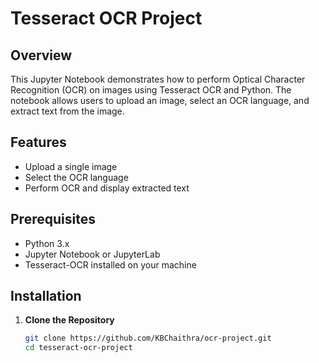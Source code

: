 # Tesseract OCR Project

## Overview

This Jupyter Notebook demonstrates how to perform Optical Character Recognition (OCR) on images using Tesseract OCR and Python. The notebook allows users to upload an image, select an OCR language, and extract text from the image.

## Features

- Upload a single image
- Select the OCR language
- Perform OCR and display extracted text

## Prerequisites

- Python 3.x
- Jupyter Notebook or JupyterLab
- Tesseract-OCR installed on your machine

## Installation

1. **Clone the Repository**

   ```bash
   git clone https://github.com/KBChaithra/ocr-project.git
   cd tesseract-ocr-project
